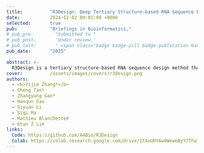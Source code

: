 ```yaml
---
title:          "R3Design: Deep Tertiary Structure-based RNA Sequence Design and Beyond"
date:           2024-12-02 00:01:00 +0800
selected:       true
pub:            "Briefings in Bioinformatics,"
# pub_pre:        "Submitted to "
# pub_post:       'Under review.'
# pub_last:       ' <span class="badge badge-pill badge-publication badge-success">Spotlight</span>'
pub_date:       "2025"

abstract: >-
  R3Design is a tertiary structure-based RNA sequence design method that prioritizes tertiary interactions, significantly outperforming traditional secondary structure-based approaches. By enabling the design, folding, and evaluation of RNA sequences that fold into desired tertiary structures.
cover:          /assets/images/covers/r3design.png
authors:
  - <b>Yijie Zhang*</b>
  - Cheng Tan*
  - Zhangyang Gao*
  - Hanqun Cao
  - Siyuan Li
  - Siqi Ma 
  - Mathieu Blanchette#
  - Stan Z Li#
links:
  Code: https://github.com/A4Bio/R3Design
  Colab: https://colab.research.google.com/drive/1tAoUHY6w8WeweByY7TFwIyXPyGXA4lMW#scrollTo=gzAKWozrYdag
---
```

